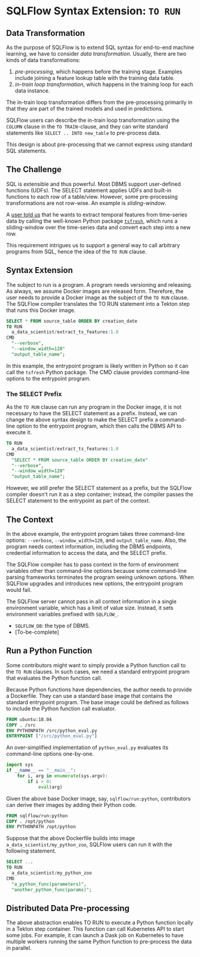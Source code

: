# SQLFlow Syntax Extension: `TO RUN`


## Data Transformation

As the purpose of SQLFlow is to extend SQL syntax for end-to-end machine
learning, we have to consider *data transformation*.  Usually, there are two
kinds of data transformations:

1. *pre-processing*, which happens before the training stage. Examples include
   joining a feature lookup table with the training data table.
1. *in-train loop transformation*, which happens in the training loop for each
   data instance.

The in-train loop transformation differs from the pre-processing primarily in
that they are part of the trained models and used in predictions.

SQLFlow users can describe the in-train loop transformation using the `COLUMN`
clause in the `TO TRAIN`-clause, and they can write standard statements like
`SELECT .. INTO new_table` to pre-process data.

This design is about pre-processing that we cannot express using standard SQL
statements.


## The Challenge

SQL is extensible and thus powerful.  Most DBMS support user-defined functions
(UDFs).  The SELECT statement applies UDFs and built-in functions to each row of
a table/view.  However, some pre-processing transformations are not row-wise.
An example is *sliding-window*.

A [user told us](https://github.com/sql-machine-learning/sqlflow/issues/2238)
that he wants to extract temporal features from time-series data by calling the
well-known Python package [`tsfresh`](https://tsfresh.readthedocs.io), which
runs a sliding-window over the time-series data and convert each step into a new
row.

This requirement intrigues us to support a general way to call arbitrary
programs from SQL, hence the idea of the `TO RUN` clause.


## Syntax Extension

The subject to run is a program.  A program needs versioning and releasing.  As
always, we assume Docker images are released form.  Therefore, the user needs to
provide a Docker image as the subject of the `TO RUN` clause.  The SQLFlow
compiler translates the TO RUN statement into a Tekton step that runs this
Docker image.

```sql
SELECT * FROM source_table ORDER BY creation_date
TO RUN 
  a_data_scientist/extract_ts_features:1.0
CMD 
  "--verbose",
  "--window_width=120"
  "output_table_name";
```

In this example, the entrypoint program is likely written in Python so it can
call the `tsfresh` Python package.  The CMD clause provides command-line options
to the entrypoint program.


### The SELECT Prefix

As the `TO RUN` clause can run any program in the Docker image, it is not
necessary to have the SELECT statement as a prefix.  Instead, we can change the
above syntax design to make the SELECT prefix a command-line option to the
entrypoint program, which then calls the DBMS API to execute it.

```sql
TO RUN 
  a_data_scientist/extract_ts_features:1.0
CMD 
  "SELECT * FROM source_table ORDER BY creation_date"
  "--verbose",
  "--window_width=120"
  "output_table_name";
```

However, we still prefer the SELECT statement as a prefix, but the SQLFlow
compiler doesn't run it as a step container; instead, the compiler passes the
SELECT statement to the entrypoint as part of the context.


## The Context

In the above example, the entrypoint program takes three command-line options:
`--verbose`, `--window_width=120`, and `output_table_name`.  Also, the program
needs context information, including the DBMS endpoints, credential information
to access the data, and the SELECT prefix.

The SQLFlow compiler has to pass context in the form of environment variables
other than command-line options because some command-line parsing frameworks
terminates the program seeing unknown options.  When SQLFlow upgrades and
introduces new options, the entrypoint program would fail.

The SQLFlow server cannot pass in all context information in a single
environment variable, which has a limit of value size.  Instead, it sets
environment variables prefixed with `SQLFLOW_`.

- `SQLFLOW_DB`: the type of DBMS.
- [To-be-complete]


## Run a Python Function

Some contributors might want to simply provide a Python function call to the `TO
RUN` clauses.  In such cases, we need a standard entrypoint program that
evaluates the Python function call.

Because Python functions have dependencies, the author needs to provide a
Dockerfile. They can use a standard base image that contains the standard
entrypoint program.  The base image could be defined as follows to include the
Python function call evaluator.

```dockerfile
FROM ubuntu:18.04
COPY . /src
ENV PYTHONPATH /src/python_eval.py
ENTRYPOINT ["/src/python_eval.py"]
```

An over-simplified implementation of `python_eval.py` evaluates its command-line
options one-by-one.

```python
import sys
if __name__ == "__main__":
    for i, arg in enumerate(sys.argv):
        if i > 0:
            eval(arg)
```

Given the above base Docker image, say, `sqlflow/run:python`, contributors can
derive their images by adding their Python code.

```dockerfile
FROM sqlflow/run:python 
COPY . /opt/python
ENV PYTHONPATH /opt/python
```

Suppose that the above Dockerfile builds into image
`a_data_scientist/my_python_zoo`, SQLFlow users can run it with the following
statement.

```sql
SELECT ... 
TO RUN
  a_data_scientist/my_python_zoo
CMD
  "a_python_func(parameters)",
  "another_python_func(params)";
```


## Distributed Data Pre-processing

The above abstraction enables TO RUN to execute a Python function locally in a
Tekton step container.  This function can call Kubernetes API to start some
jobs.  For example, it can launch a Dask job on Kubernetes to have multiple
workers running the same Python function to pre-process the data in parallel.
